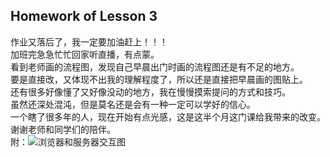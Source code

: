 ## Homework of Lesson 3
作业又落后了，我一定要加油赶上！！！  
加班完急急忙忙回家听直播，有点蒙。  
看到老师画的流程图，发现自己早晨出门时画的流程图还是有不足的地方。  
要是直接改，又体现不出我的理解程度了，所以还是直接把早晨画的图贴上。  
还有很多好像懂了又好像没动的地方，我在慢慢摸索提问的方式和技巧。  
虽然还深处混沌，但是莫名还是会有一种一定可以学好的信心。  
一个瞎了很多年的人，现在开始有点光感，这是这半个月这门课给我带来的改变。  
谢谢老师和同学们的陪伴。  
附：![浏览器和服务器交互图](https://github.com/Chaoshengluchi/getting-started-with-javascript/blob/master/homework/lesson3/LiaoYuemin.png)
